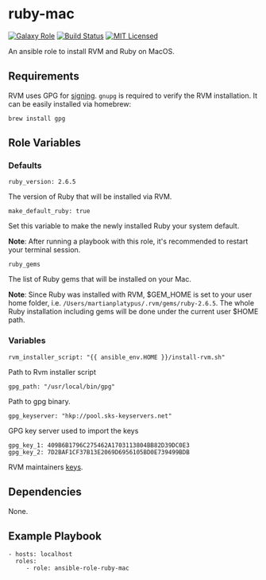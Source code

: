 ruby-mac
=========

[![Galaxy Role][badge-role]][link-galaxy]
[![Build Status][badge-travis]][link-travis]
[![MIT Licensed][badge-license]][link-license]

An ansible role to install RVM and Ruby on MacOS.

Requirements
------------

RVM uses GPG for [signing](https://rvm.io/rvm/security).
`gnupg` is required to verify the RVM installation. It can be easily installed via homebrew:

`brew install gpg`

Role Variables
--------------

### Defaults
    ruby_version: 2.6.5
The version of Ruby that will be installed via RVM.

    make_default_ruby: true
Set this variable to make the newly installed Ruby your system default.

**Note**: After running a playbook with this role, it's recommended to restart your terminal session.

    ruby_gems
The list of Ruby gems that will be installed on your Mac.

**Note**: Since Ruby was installed with RVM, $GEM_HOME is set to your user home folder, i.e. `/Users/martianplatypus/.rvm/gems/ruby-2.6.5`. The whole Ruby installation including gems will be done under the current user $HOME path.


### Variables
    rvm_installer_script: "{{ ansible_env.HOME }}/install-rvm.sh"
Path to Rvm installer script

    gpg_path: "/usr/local/bin/gpg"
Path to gpg binary.

    gpg_keyserver: "hkp://pool.sks-keyservers.net"
GPG key server used to import the keys

    gpg_key_1: 409B6B1796C275462A1703113804BB82D39DC0E3
    gpg_key_2: 7D2BAF1CF37B13E2069D6956105BD0E739499BDB
RVM maintainers [keys](https://rvm.io/rvm/security#trust-our-keys).


Dependencies
------------

None.

Example Playbook
----------------

    - hosts: localhost
      roles:
         - role: ansible-role-ruby-mac

[badge-role]: https://img.shields.io/ansible/role/47589.svg?style=flat-square
[badge-license]: https://img.shields.io/github/license/martianplatypus/ansible-role-ruby-mac
[badge-travis]: https://img.shields.io/travis/com/martianplatypus/ansible-role-ruby-mac
[link-galaxy]: https://galaxy.ansible.com/martianplatypus/ruby_mac/
[link-license]: https://github.com/martianplatypus/ansible-role-ruby-mac/blob/master/LICENSE
[link-travis]: https://travis-ci.com/github/martianplatypus/ansible-role-ruby-mac/

